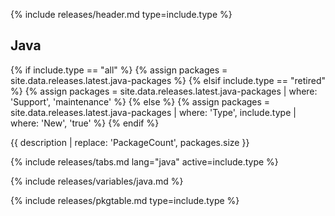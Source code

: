 {% include releases/header.md type=include.type %}

## Java

{% if include.type == "all" %}
  {% assign packages = site.data.releases.latest.java-packages %}
{% elsif include.type == "retired" %}
  {% assign packages = site.data.releases.latest.java-packages | where: 'Support', 'maintenance' %}
{% else %}
  {% assign packages = site.data.releases.latest.java-packages | where: 'Type', include.type | where: 'New', 'true' %}
{% endif %}

{{ description | replace: 'PackageCount', packages.size }}

{% include releases/tabs.md lang="java" active=include.type %}

{% include releases/variables/java.md %}

{% include releases/pkgtable.md type=include.type %}
